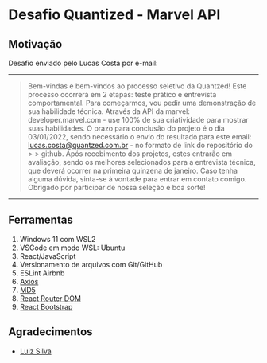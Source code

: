 # Desafio Quantized - Marvel API

## Motivação

Desafio enviado pelo Lucas Costa por e-mail:

---

> Bem-vindas e bem-vindos ao processo seletivo da Quantzed!
> Este processo ocorrerá em 2 etapas: teste prático e entrevista comportamental.
> Para começarmos, vou pedir uma demonstração de sua habilidade técnica.
> Através da API da marvel: developer.marvel.com - use 100% de sua criatividade para mostrar suas habilidades.
> O prazo para conclusão do projeto é o dia 03/01/2022, sendo necessário o envio do resultado para este email: lucas.costa@quantzed.com.br - no formato de link do repositório do > > github.
> Após recebimento dos projetos, estes entrarão em avaliação, sendo os melhores selecionados para a entrevista técnica, que deverá ocorrer na primeira quinzena de janeiro.
> Caso tenha alguma dúvida, sinta-se à vontade para entrar em contato comigo.
> Obrigado por participar de nossa seleção e boa sorte!

---

## Ferramentas

1. Windows 11 com WSL2
2. VSCode em modo WSL: Ubuntu
3. React/JavaScript
4. Versionamento de arquivos com Git/GitHub
5. ESLint Airbnb
6. [Axios](https://github.com/axios/axios)
7. [MD5](https://github.com/pvorb/node-md5)
8. [React Router DOM](https://v5.reactrouter.com/web/guides/quick-start)
9. [React Bootstrap](https://react-bootstrap.github.io/)

## Agradecimentos

- [Luiz Silva](https://www.youtube.com/watch?v=jlqgqSFIKPU)
